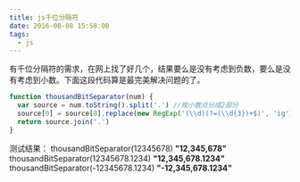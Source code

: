 ```yaml
---
title: js千位分隔符
date: 2016-08-08 15:58:00
tags:
  - js
---
```


有千位分隔符的需求，在网上找了好几个，结果要么是没有考虑到负数，要么是没有考虑到小数。下面这段代码算是最完美解决问题的了。

<!--more-->

```javascript
function thousandBitSeparator(num) {
  var source = num.toString().split('.') //按小数点分成2部分
  source[0] = source[0].replace(new RegExp('(\\d)(?=(\\d{3})+$)', 'ig'), '$1,')
  return source.join('.')
}
```

测试结果：
thousandBitSeparator(12345678)
**"12,345,678"**
thousandBitSeparator(12345678.1234)
**"12,345,678.1234"**
thousandBitSeparator(-12345678.1234)
**"-12,345,678.1234"**
